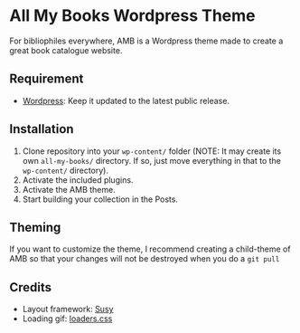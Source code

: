 # All My Books Wordpress Theme
For bibliophiles everywhere, AMB is a Wordpress theme made to create a great book catalogue website.

## Requirement
* [Wordpress](http://wordpress.org/download/): Keep it updated to the latest public release.

## Installation
1. Clone repository into your `wp-content/` folder (NOTE: It may create its own `all-my-books/` directory. If so, just move everything in that to the `wp-content/` directory).
2. Activate the included plugins.
3. Activate the AMB theme.
4. Start building your collection in the Posts.

## Theming
If you want to customize the theme, I recommend creating a child-theme of AMB so that your changes will not be destroyed when you do a `git pull`

## Credits
* Layout framework: [Susy](http://susy.oddbird.net/)
* Loading gif: [loaders.css](https://github.com/ConnorAtherton/loaders.css)
